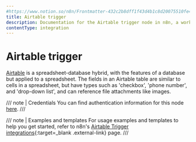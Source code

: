 ```yaml
---
#https://www.notion.so/n8n/Frontmatter-432c2b8dff1f43d4b1c8d20075510fe4
title: Airtable trigger
description: Documentation for the Airtable trigger node in n8n, a workflow automation platform. Includes details of operations and configuration, and links to examples and credentials information.
contentType: integration
---
```


# Airtable trigger

[Airtable](https://airtable.com/) is a spreadsheet-database hybrid, with the features of a database but applied to a spreadsheet. The fields in an Airtable table are similar to cells in a spreadsheet, but have types such as 'checkbox', 'phone number', and 'drop-down list', and can reference file attachments like images.

/// note | Credentials
You can find authentication information for this node [here](/integrations/builtin/credentials/airtable/).
///

///  note  | Examples and templates
For usage examples and templates to help you get started, refer to n8n's [Airtable Trigger integrations](https://n8n.io/integrations/airtable-trigger/){:target=_blank .external-link} page.
///

